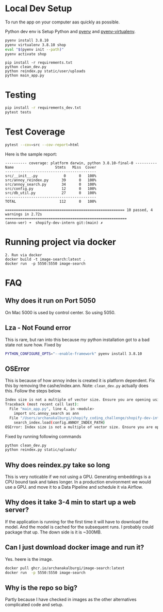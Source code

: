 # Local Dev Setup
To run the app on your computer aas quickly as possible.

Python dev env is 
Setup Python and [pyenv](https://github.com/pyenv/pyenv)  and [pyenv-virtualenv](https://github.com/pyenv/pyenv-virtualenv).
```bash
pyenv install 3.8.10
pyenv virtualenv 3.8.10 shop
eval "$(pyenv init --path)"
pyenv activate shop
```

```
pip install -r requirements.txt
python clean_dev.py
python reindex.py static/user/uploads
python main_app.py 
```


# Testing
```bash
pip install -r requirements_dev.txt
pytest tests
```

# Test Coverage
```bash
pytest --cov=src --cov-report=html
```
Here is the sample report:
```
---------- coverage: platform darwin, python 3.8.10-final-0 ----------
Name                   Stmts   Miss  Cover
------------------------------------------
src/__init__.py            0      0   100%
src/annoy_reindex.py      39      0   100%
src/annoy_search.py       34      0   100%
src/config.py             12      0   100%
src/db_util.py            27      0   100%
------------------------------------------
TOTAL                    112      0   100%

======================================================= 10 passed, 4 warnings in 2.72s ========================================================
(anno-ver) ➜  shopify-dev-intern git:(main) ✗
```

# Running project via docker
```
2. Run via docker
docker build -t image-search:latest .
docker run  -p 5550:5550 image-search
```

# FAQ

## Why does it run on Port 5050
On Mac 5000 is used by control center. So using 5050.

## Lza - Not Found error
This is rare, but ran into this because my python installation got to a bad state not sure how. Fixed by  
```bash
PYTHON_CONFIGURE_OPTS="--enable-framework" pyenv install 3.8.10
```


## OSError 
This is because of how annoy index is created it is platform dependent. Fix this by removing the cashe/index.ann. 
Note: `clean_dev.py` actually does this. Follow the steps below.
```sh
Index size is not a multiple of vector size. Ensure you are opening using the same metric you used to create the index.: Undefined error: 0 (0)
Traceback (most recent call last):
  File "main_app.py", line 4, in <module>
    import src.annoy_search as ann
  File "/Users/archanakalburgi/shopify_coding_challenge/shopify-dev-intern/src/annoy_search.py", line 14, in <module>
    search_index.load(config.ANNOY_INDEX_PATH)
OSError: Index size is not a multiple of vector size. Ensure you are opening using the same metric you used to create the index.: Undefined error: 0 (0)
```
Fixed by running following commands
```sh
python clean_dev.py
python reindex.py static/uploads/
```

## Why does reindex.py take so long
This is very noticable if we not using a GPU. Generating embeddings is a CPU bound task and takes longer. In a production environment we would use a GPU. 
and move it to a Data Pipeline and schedule it via Airflow.

## Why does it take 3-4 min to start up a web server?
If the application is running for the first time it will have to download the model. And the model is cached for the subsequent runs.
I probably could package that up. The down side is it is ~300MB.

## Can I just download docker image and run it?
Yes. heere is the image. 
```sh
docker pull ghcr.io/archanakalburgi/image-search:latest
docker run  -p 5550:5550 image-search
```

## Why is the repo so big?
Partly because I have checked in images as the other alternatives complicated code and setup.
